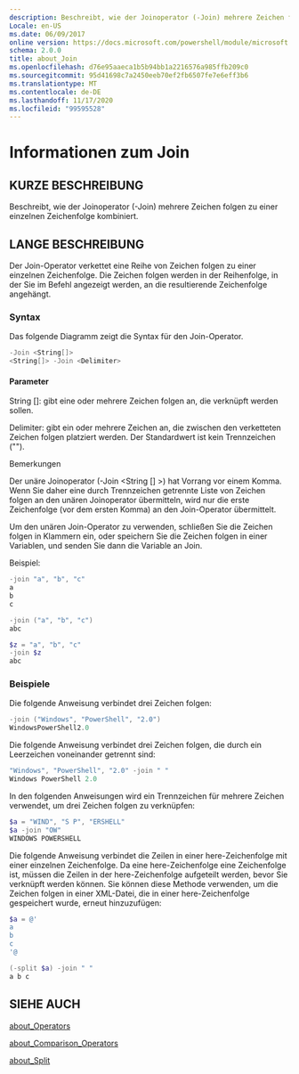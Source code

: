 ```yaml
---
description: Beschreibt, wie der Joinoperator (-Join) mehrere Zeichen folgen zu einer einzelnen Zeichenfolge kombiniert.
Locale: en-US
ms.date: 06/09/2017
online version: https://docs.microsoft.com/powershell/module/microsoft.powershell.core/about/about_join?view=powershell-7.2&WT.mc_id=ps-gethelp
schema: 2.0.0
title: about_Join
ms.openlocfilehash: d76e95aaeca1b5b94bb1a2216576a985ffb209c0
ms.sourcegitcommit: 95d41698c7a2450eeb70ef2fb6507fe7e6eff3b6
ms.translationtype: MT
ms.contentlocale: de-DE
ms.lasthandoff: 11/17/2020
ms.locfileid: "99595528"
---
```

# <a name="about-join"></a>Informationen zum Join

## <a name="short-description"></a>KURZE BESCHREIBUNG
Beschreibt, wie der Joinoperator (-Join) mehrere Zeichen folgen zu einer einzelnen Zeichenfolge kombiniert.

## <a name="long-description"></a>LANGE BESCHREIBUNG

Der Join-Operator verkettet eine Reihe von Zeichen folgen zu einer einzelnen Zeichenfolge. Die Zeichen folgen werden in der Reihenfolge, in der Sie im Befehl angezeigt werden, an die resultierende Zeichenfolge angehängt.

### <a name="syntax"></a>Syntax

Das folgende Diagramm zeigt die Syntax für den Join-Operator.

```powershell
-Join <String[]>
<String[]> -Join <Delimiter>
```

#### <a name="parameters"></a>Parameter

String []: gibt eine oder mehrere Zeichen folgen an, die verknüpft werden sollen.

Delimiter: gibt ein oder mehrere Zeichen an, die zwischen den verketteten Zeichen folgen platziert werden. Der Standardwert ist kein Trennzeichen ("").

Bemerkungen

Der unäre Joinoperator (-Join <String [] >) hat Vorrang vor einem Komma. Wenn Sie daher eine durch Trennzeichen getrennte Liste von Zeichen folgen an den unären Joinoperator übermitteln, wird nur die erste Zeichenfolge (vor dem ersten Komma) an den Join-Operator übermittelt.

Um den unären Join-Operator zu verwenden, schließen Sie die Zeichen folgen in Klammern ein, oder speichern Sie die Zeichen folgen in einer Variablen, und senden Sie dann die Variable an Join.

Beispiel:

```powershell
-join "a", "b", "c"
a
b
c

-join ("a", "b", "c")
abc

$z = "a", "b", "c"
-join $z
abc
```

### <a name="examples"></a>Beispiele

Die folgende Anweisung verbindet drei Zeichen folgen:

```powershell
-join ("Windows", "PowerShell", "2.0")
WindowsPowerShell2.0
```

Die folgende Anweisung verbindet drei Zeichen folgen, die durch ein Leerzeichen voneinander getrennt sind:

```powershell
"Windows", "PowerShell", "2.0" -join " "
Windows PowerShell 2.0
```

In den folgenden Anweisungen wird ein Trennzeichen für mehrere Zeichen verwendet, um drei Zeichen folgen zu verknüpfen:

```powershell
$a = "WIND", "S P", "ERSHELL"
$a -join "OW"
WINDOWS POWERSHELL
```

Die folgende Anweisung verbindet die Zeilen in einer here-Zeichenfolge mit einer einzelnen Zeichenfolge. Da eine here-Zeichenfolge eine Zeichenfolge ist, müssen die Zeilen in der here-Zeichenfolge aufgeteilt werden, bevor Sie verknüpft werden können. Sie können diese Methode verwenden, um die Zeichen folgen in einer XML-Datei, die in einer here-Zeichenfolge gespeichert wurde, erneut hinzuzufügen:

```powershell
$a = @'
a
b
c
'@

(-split $a) -join " "
a b c
```

## <a name="see-also"></a>SIEHE AUCH

[about_Operators](about_Operators.md)

[about_Comparison_Operators](about_Comparison_Operators.md)

[about_Split](about_Split.md)

